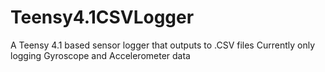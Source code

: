 # Teensy4.1CSVLogger
A Teensy 4.1 based sensor logger that outputs to .CSV files
Currently only logging Gyroscope and Accelerometer data
